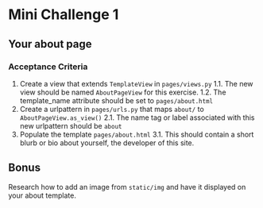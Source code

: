 # Mini Challenge 1

## Your about page

### Acceptance Criteria
1. Create a view that extends `TemplateView` in `pages/views.py`
1.1. The new view should be named `AboutPageView` for this exercise.
1.2. The template_name attribute should be set to `pages/about.html`
2. Create a urlpattern in `pages/urls.py` that maps `about/` to `AboutPageView.as_view()`
2.1. The name tag or label associated with this new urlpattern should be `about`
3. Populate the template `pages/about.html`
3.1. This should contain a short blurb or bio about yourself, the developer of this site.

## Bonus
Research how to add an image from `static/img` and have it displayed on your about template.